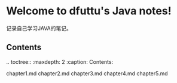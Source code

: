 Welcome to dfuttu's Java notes!
===================================

记录自己学习JAVA的笔记。


Contents
--------

.. toctree::
   :maxdepth: 2
   :caption: Contents:

   chapter1.md
   chapter2.md
   chapter3.md
   chapter4.md
   chapter5.md
